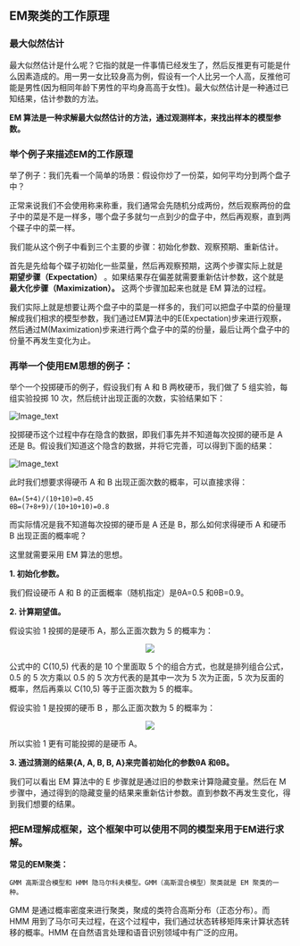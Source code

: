 ## EM聚类的工作原理

### 最大似然估计
最大似然估计是什么呢？它指的就是一件事情已经发生了，然后反推更有可能是什么因素造成的。用一男一女比较身高为例，假设有一个人比另一个人高，反推他可能是男性(因为相同年龄下男性的平均身高高于女性)。最大似然估计是一种通过已知结果，估计参数的方法。

__EM 算法是一种求解最大似然估计的方法，通过观测样本，来找出样本的模型参数。__

### 举个例子来描述EM的工作原理
举了例子：我们先看一个简单的场景：假设你炒了一份菜，如何平均分到两个盘子中？

正常来说我们不会使用称来称重，我们通常会先随机分成两份，然后观察两份的盘子中的菜是不是一样多，哪个盘子多就匀一点到少的盘子中，然后再观察，直到两个碟子中的菜一样。

我们能从这个例子中看到三个主要的步骤：初始化参数、观察预期、重新估计。

首先是先给每个碟子初始化一些菜量，然后再观察预期，这两个步骤实际上就是 __期望步骤（Expectation）__ 。如果结果存在偏差就需要重新估计参数，这个就是 __最大化步骤（Maximization）。__ 这两个步骤加起来也就是 EM 算法的过程。

我们实际上就是想要让两个盘子中的菜是一样多的，我们可以把盘子中菜的份量理解成我们相求的模型参数，我们通过EM算法中的E(Expectation)步来进行观察，然后通过M(Maximization)步来进行两个盘子中的菜的份量，最后让两个盘子中的份量不再发生变化为止。

### 再举一个使用EM思想的例子：

举个一个投掷硬币的例子，假设我们有 A 和 B 两枚硬币，我们做了 5 组实验，每组实验投掷 10 次，然后统计出现正面的次数，实验结果如下：

![Image_text](https://raw.githubusercontent.com/OneStepAndTwoSteps/data_mining_analysis/master/static/EM%E8%81%9A%E7%B1%BB/1.png)

投掷硬币这个过程中存在隐含的数据，即我们事先并不知道每次投掷的硬币是 A 还是 B。假设我们知道这个隐含的数据，并将它完善，可以得到下面的结果：

![Image_text](https://raw.githubusercontent.com/OneStepAndTwoSteps/data_mining_analysis/master/static/EM%E8%81%9A%E7%B1%BB/2.png)

此时我们想要求得硬币 A 和 B 出现正面次数的概率，可以直接求得：

    θA=(5+4)/(10+10)=0.45
    θB=(7+8+9)/(10+10+10)=0.8
    
而实际情况是我不知道每次投掷的硬币是 A 还是 B，那么如何求得硬币 A 和硬币 B 出现正面的概率呢？    

这里就需要采用 EM 算法的思想。   

__1. 初始化参数。__

我们假设硬币 A 和 B 的正面概率（随机指定）是θA=0.5 和θB=0.9。

__2. 计算期望值。__

假设实验 1 投掷的是硬币 A，那么正面次数为 5 的概率为： 

<div align=center><img  src="https://raw.githubusercontent.com/OneStepAndTwoSteps/data_mining_analysis/master/static/EM%E8%81%9A%E7%B1%BB/3.png"/></div>

公式中的 C(10,5) 代表的是 10 个里面取 5 个的组合方式，也就是排列组合公式，0.5 的 5 次方乘以 0.5 的 5 次方代表的是其中一次为 5 次为正面，5 次为反面的概率，然后再乘以 C(10,5) 等于正面次数为 5 的概率。       

假设实验 1 是投掷的硬币 B ，那么正面次数为 5 的概率为：
<div align=center><img src="https://raw.githubusercontent.com/OneStepAndTwoSteps/data_mining_analysis/master/static/EM%E8%81%9A%E7%B1%BB/4.png"/></div>
   

所以实验 1 更有可能投掷的是硬币 A。   
   
__3. 通过猜测的结果{A, A, B, B, A}来完善初始化的参数θA 和θB。__

我们可以看出 EM 算法中的 E 步骤就是通过旧的参数来计算隐藏变量。然后在 M 步骤中，通过得到的隐藏变量的结果来重新估计参数。直到参数不再发生变化，得到我们想要的结果。
   
   
### 把EM理解成框架，这个框架中可以使用不同的模型来用于EM进行求解。

__常见的EM聚类：__

    GMM 高斯混合模型和 HMM 隐马尔科夫模型。GMM（高斯混合模型）聚类就是 EM 聚类的一种。
    
GMM 是通过概率密度来进行聚类，聚成的类符合高斯分布（正态分布）。而 HMM 用到了马尔可夫过程，在这个过程中，我们通过状态转移矩阵来计算状态转移的概率。HMM 在自然语言处理和语音识别领域中有广泛的应用。
   
   
   
